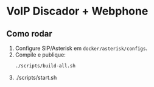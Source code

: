 # VoIP Discador + Webphone

## Como rodar

1. Configure SIP/Asterisk em `docker/asterisk/configs`.
2. Compile e publique:
   ```bash
   ./scripts/build-all.sh
3. ./scripts/start.sh
